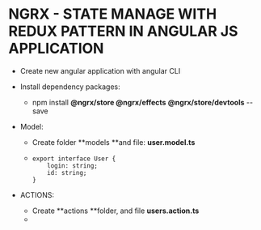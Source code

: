 # NGRX - STATE MANAGE WITH REDUX PATTERN IN ANGULAR JS APPLICATION

* Create new angular application with angular CLI
* Install dependency packages:
  * npm install **@ngrx/store @ngrx/effects** **@ngrx/store/devtools** --save
* Model:
  * Create folder **models **and file: **user.model.ts**
  * ```
    export interface User {
        login: string;
        id: string;
    }

    ```

* ACTIONS:
  * Create **actions **folder, and file **users.action.ts**
  * 



